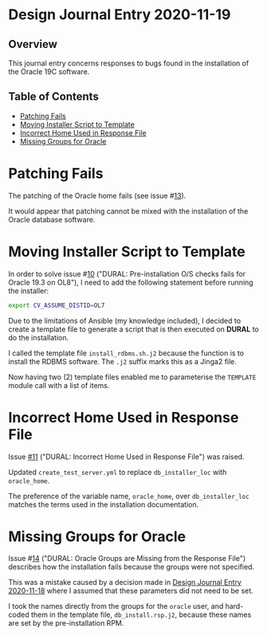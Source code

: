 Design Journal Entry 2020-11-19
===============================

Overview
--------

This journal entry concerns responses to bugs found in the installation of the
Oracle 19C software.

Table of Contents
-----------------

* [Patching Fails](#patching-fails)
* [Moving Installer Script to Template](#moving-installer-script-to-template)
* [Incorrect Home Used in Response File](#incorrect-home-used-in-response-file)
* [Missing Groups for Oracle](#missing-groups-for-oracle)

Patching Fails
==============

The patching of the Oracle home fails (see issue
#[13](https://github.com/dfhawthorne/demos/issues/13)).

It would appear that patching cannot be mixed with the installation of the
Oracle database software.

Moving Installer Script to Template
===================================

In order to solve issue #[10](https://github.com/dfhawthorne/demos/issues/10)
("DURAL: Pre-installation O/S checks fails for Oracle 19.3 on OL8"),
I need to add the following statement before running the installer:
```bash
export CV_ASSUME_DISTID=OL7
```

Due to the limitations of Ansible (my knowledge included), I decided to create
a template file to generate a script that is then executed on __DURAL__ to do
the installation.

I called the template file `install_rdbms.sh.j2` because the function is to
install the RDBMS software. The `.j2` suffix marks this as a Jinga2 file.

Now having two (2) template files enabled me to parameterise the `TEMPLATE`
module call with a list of items.

Incorrect Home Used in Response File
====================================

Issue [#11](https://github.com/dfhawthorne/demos/issues/14)
("DURAL: Incorrect Home Used in Response File") was raised.

Updated `create_test_server.yml` to replace `db_installer_loc` with
`oracle_home`.

The preference of the variable name, `oracle_home`, over `db_installer_loc`
matches the terms used in the installation documentation.

Missing Groups for Oracle
=========================

Issue #[14](https://github.com/dfhawthorne/demos/issues/14) 
("DURAL: Oracle Groups are Missing from the Response File")
describes how the installation fails because the groups were not specified.

This was a mistake caused by a decision made in
[Design Journal Entry 2020-11-18](2020_11_18.md)
where I assumed that these parameters did not need to be set.

I took the names directly from the groups for the `oracle` user, and hard-coded
them in the template file, `db_install.rsp.j2`, because these names are set by
the pre-installation RPM.
